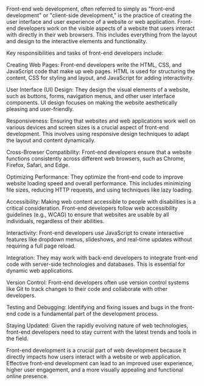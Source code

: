 Front-end web development, often referred to simply as "front-end development" or "client-side development," is the practice of creating the user interface and user experience of a website or web application. Front-end developers work on the visible aspects of a website that users interact with directly in their web browsers. This includes everything from the layout and design to the interactive elements and functionality.

Key responsibilities and tasks of front-end developers include:

Creating Web Pages: Front-end developers write the HTML, CSS, and JavaScript code that make up web pages. HTML is used for structuring the content, CSS for styling and layout, and JavaScript for adding interactivity.

User Interface (UI) Design: They design the visual elements of a website, such as buttons, forms, navigation menus, and other user interface components. UI design focuses on making the website aesthetically pleasing and user-friendly.

Responsiveness: Ensuring that websites and web applications work well on various devices and screen sizes is a crucial aspect of front-end development. This involves using responsive design techniques to adapt the layout and content dynamically.

Cross-Browser Compatibility: Front-end developers ensure that a website functions consistently across different web browsers, such as Chrome, Firefox, Safari, and Edge.

Optimizing Performance: They optimize the front-end code to improve website loading speed and overall performance. This includes minimizing file sizes, reducing HTTP requests, and using techniques like lazy loading.

Accessibility: Making web content accessible to people with disabilities is a critical consideration. Front-end developers follow web accessibility guidelines (e.g., WCAG) to ensure that websites are usable by all individuals, regardless of their abilities.

Interactivity: Front-end developers use JavaScript to create interactive features like dropdown menus, slideshows, and real-time updates without requiring a full page reload.

Integration: They may work with back-end developers to integrate front-end code with server-side technologies and databases. This is essential for dynamic web applications.

Version Control: Front-end developers often use version control systems like Git to track changes to their code and collaborate with other developers.

Testing and Debugging: Identifying and fixing issues and bugs in the front-end code is a fundamental part of the development process.

Staying Updated: Given the rapidly evolving nature of web technologies, front-end developers need to stay current with the latest trends and tools in the field.

Front-end development is a crucial part of web development because it directly impacts how users interact with a website or web application. Effective front-end development can lead to an improved user experience, higher user engagement, and a more visually appealing and functional online presence.




